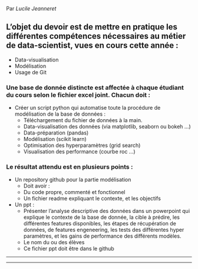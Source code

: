 
Par <em>Lucile Jeanneret </em>
<h2>L’objet du devoir est de mettre en pratique les différentes compétences nécessaires au métier de data-scientist, vues en cours cette année :</h3>
<ul>
<li>Data-visualisation</li>
<li>Modélisation</li>
<li>Usage de Git</li>
</ul>
<h3>Une base de donnée distincte est affectée à chaque étudiant du cours selon le fichier excel joint. Chacun doit :</h3>
<ul>
<li>Créer un script python qui automatise toute la procédure de modélisation de la base de données :
<ul>
<li>Téléchargement du fichier de données à la main.</li>
<li>Data-visualisation des données (via matplotlib, seaborn ou bokeh …)</li>
<li>Data-préparation (pandas)</li>
<li>Modélisation (scikit learn)</li>
<li>Optimisation des hyperparamètres (grid search)</li>
<li>Visualisation des performance (courbe roc …)</li>
</ul>
</li>
</ul>
<h3>Le résultat attendu est en plusieurs points :</h3>
<ul>
<li>Un repository github pour la partie modélisation
<ul>
<li>Doit avoir :</li>
<li>Du code propre, commenté et fonctionnel</li>
<li>Un fichier readme expliquant le contexte, et les objectifs</li>
</ul>
</li>
<li>Un ppt :
<ul>
<li>Présenter l’analyse descriptive des données dans un powerpoint qui explique le contexte de la base de donnée, la cible à prédire, les différentes features disponibles, les étapes de récupération de données, de features engeneering, les tests des différentes hyper paramètres, et les gains de performance des différents modèles.</li>
<li>Le nom du ou des élèves</li>
<li>Ce fichier ppt doit être dans le github</li>
</ul>
</li>
</ul>
<hr>

<hr>
